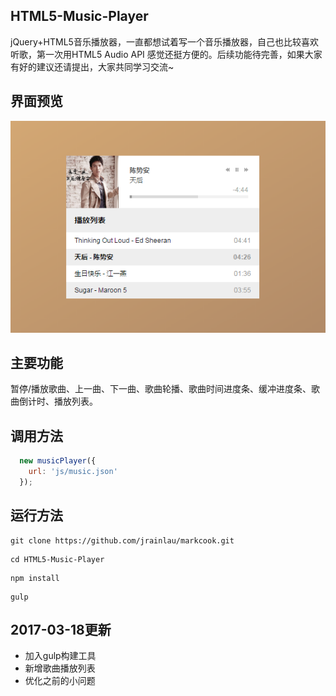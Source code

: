 ## HTML5-Music-Player
jQuery+HTML5音乐播放器，一直都想试着写一个音乐播放器，自己也比较喜欢听歌，第一次用HTML5 Audio API 感觉还挺方便的。后续功能待完善，如果大家有好的建议还请提出，大家共同学习交流~

## 界面预览
![界面截图](https://raw.githubusercontent.com/yuuk/HTML5-Music-Player/master/dist/images/screenshot.png)

## 主要功能
暂停/播放歌曲、上一曲、下一曲、歌曲轮播、歌曲时间进度条、缓冲进度条、歌曲倒计时、播放列表。

## 调用方法
```javascript
  new musicPlayer({
    url: 'js/music.json'
  });
```
## 运行方法
````
git clone https://github.com/jrainlau/markcook.git
````
````
cd HTML5-Music-Player
````
````
npm install
````
````
gulp
````
## 2017-03-18更新
- 加入gulp构建工具
- 新增歌曲播放列表
- 优化之前的小问题
